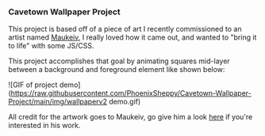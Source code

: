 ### Cavetown Wallpaper Project

This project is based off of a piece of art I recently commissioned to an artist named [Maukeiv](https://twitter.com/Maukeiv), I really loved how it came out, and wanted to "bring it to life" with some JS/CSS.

This project accomplishes that goal by animating squares mid-layer between a background and foreground element like shown below: 

![GIF of project demo](https://raw.githubusercontent.com/PhoenixSheppy/Cavetown-Wallpaper-Project/main/img/wallpaperv2 demo.gif)

All credit for the artwork goes to Maukeiv, go give him a look [here](https://twitter.com/Maukeiv) if you're interested in his work.
